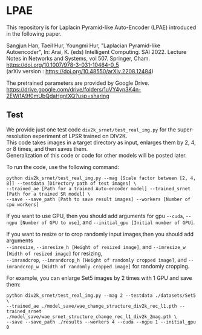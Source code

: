 # LPAE
This repository is for Laplacin Pyramid-like Auto-Encoder (LPAE) introduced in the following paper.

Sangjun Han, Taeil Hur, Youngmi Hur, "Laplacian Pyramid-like Autoencoder", In: Arai, K. (eds) Intelligent Computing. SAI 2022. Lecture Notes in Networks and Systems, vol 507. Springer, Cham. https://doi.org/10.1007/978-3-031-10464-0_5  
(arXiv version : https://doi.org/10.48550/arXiv.2208.12484)

The pretrained parameters are provided by Google Drive. 
https://drive.google.com/drive/folders/1uVY4yn3K4n-2EWi1A9f0mUbQdaHgntXQ?usp=sharing

## Test
We provide just one test code `div2k_srnet/test_real_img.py` for the super-resolution experiment of LPSR trained on DIV2K.  
This code takes images in a target directory as input, enlarges them by 2, 4, or 8 times, and then saves them.  
Generalization of this code or code for other models will be posted later.  

To run the code, use the following command:
```
python div2k_srnet/test_real_img.py --mag [Scale factor between [2, 4, 8]] --testdata [Directory path of test images] \
--trained_ae [Path for a trained Auto-encoder model] --trained_srnet [Path for a trained SR model] \
--save --save_path [Path to save result images] --workers [Number of cpu workers]
```

If you want to use GPU, then you should add arguments for gpu `--cuda`, `--ngpu [Number of GPU to use]`, and `--initial_gpu [Initial number of GPU]`. 

If you want to resize or to crop randomly input images,then you should add arguments  
`--imresize`, `--imresize_h [Height of resized image]`, and `--imresize_w [Width of resized image]` for resizing,  
`--imrandcrop`, `--imrandcrop_h [Height of randomly cropped image]`, and `--imrandcrop_w [Width of randomly cropped image]` for randomly cropping.

For example, you can enlarge Set5 images by 2 times with 1 GPU and save them:
```
python div2k_srnet/test_real_img.py --mag 2 --testdata ./datasets/Set5 \
--trained_ae ./model_save/wae_change_structure_div2k_rec_l1.pth --trained_srnet ./model_save/wae_srnet_structure_change_rec_l1_div2k_2mag.pth \
--save --save_path ./results --workers 4 --cuda --ngpu 1 --initial_gpu 0
```


